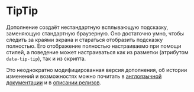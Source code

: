 # TipTip

Дополнение создаёт нестандартную всплывающую подсказку, заменяющую стандартную браузерную. Оно достаточно умно, чтобы следить за краями экрана и стараться отобразить подсказку полностью. Его отображение полностью настраиваемо при помощи стилей, а поведение может настраиваться как из разметки (атрибутом `data-tip-tip`), так и из скрипта.

Это неоднократно модифицированная версия дополнения, об истории изменений и возможностях можно почитать в [англоязычной документации](https://github.com/Ser-Gen/TipTip/blob/master/README_en.md) и в [описании релизов](https://github.com/Ser-Gen/TipTip/releases).

